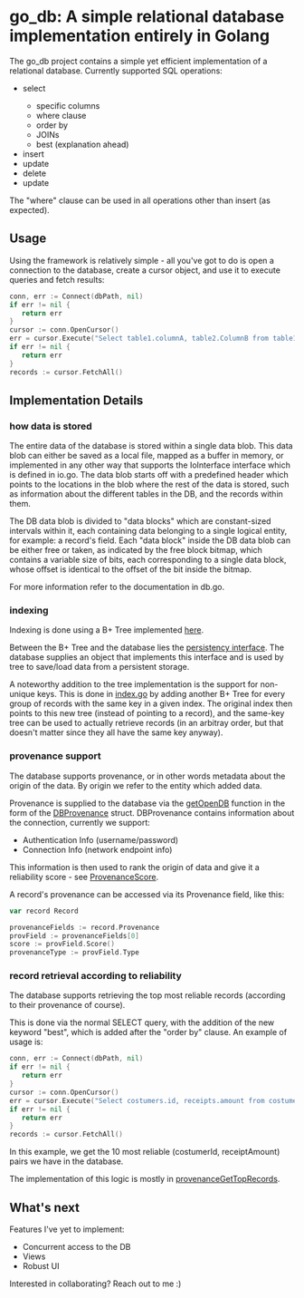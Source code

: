 # go_db: A simple relational database implementation entirely in Golang #

The go_db project contains a simple yet efficient implementation of a relational database.
Currently supported SQL operations:
<ul>
  <li>select</li>
    <ul>
        <li> specific columns </li>
        <li> where clause </li>
        <li> order by </li>
        <li> JOINs </li>
        <li> best (explanation ahead) </li>
    </ul>
  <li>insert</li>
  <li>update</li>
  <li>delete</li>
  <li>update</li>
</ul>

 The "where" clause can be used in all operations other than insert (as expected).

## Usage ##
Using the framework is relatively simple - all you've got to do is open a connection to the database, create a cursor object, and use it to execute queries and fetch results:

 ```go
conn, err := Connect(dbPath, nil)
if err != nil {
    return err
}
cursor := conn.OpenCursor()
err = cursor.Execute("Select table1.columnA, table2.ColumnB from table1 join table2 where table1.columnA = 5 order by table2.columnB")
if err != nil {
    return err
}
records := cursor.FetchAll()
```

 ## Implementation Details ##

 ### how data is stored ###

 The entire data of the database is stored within a single data blob.
 This data blob can either be saved as a local file, mapped as a buffer in memory, or implemented in any other way that supports the IoInterface interface which is defined in io.go.
 The data blob starts off with a predefined header which points to the locations in the blob where the rest of the data is stored, such as information about the different tables in the DB, and the records within them.

 The DB data blob is divided to "data blocks" which are constant-sized intervals within it, each containing data belonging to a single logical entity, for example: a record's field.
 Each "data block" inside the DB data blob can be either free or taken, as indicated by the free block bitmap, which contains a variable size of bits, each corresponding to a single data block, whose offset is identical to the offset of the bit inside the bitmap.

 For more information refer to the documentation in db.go.

 ### indexing ###
Indexing is done using a B+ Tree implemented [here](https://github.com/ronGeva/go_apps/tree/main/b_tree). 

Between the B+ Tree and the database lies the [persistency interface](https://github.com/ronGeva/go_apps/blob/main/b_tree/persistency.go#L10).
The database supplies an object that implements this interface and is used by tree to save/load data from a persistent storage.

A noteworthy addition to the tree implementation is the support for non-unique keys.
This is done in [index.go](index.go) by adding another B+ Tree for every group of records with the same key in a given index.
The original index then points to this new tree (instead of pointing to a record), and the same-key tree can be used
to actually retrieve records (in an arbitray order, but that doesn't matter since they all have the same key anyway).

### provenance support ###
The database supports provenance, or in other words metadata about the origin of the data.
By origin we refer to the entity which added data.

Provenance is supplied to the database via the [getOpenDB](db.go#L178) function in the form of the [DBProvenance](provenance.go#L417)
 struct.
DBProvenance contains information about the connection, currently we support:
<ul>
  <li>Authentication Info (username/password)</li>
  <li>Connection Info (network endpoint info)</li>
</ul>

This information is then used to rank the origin of data and give it a reliability score - see 
[ProvenanceScore](provenance.go#L13).

A record's provenance can be accessed via its Provenance field, like this:
 ```go
var record Record

provenanceFields := record.Provenance
provField := provenanceFields[0]
score := provField.Score()
provenanceType := provField.Type
```

### record retrieval according to reliability ###

The database supports retrieving the top most reliable records (according to their provenance of course).

This is done via the normal SELECT query, with the addition of the new keyword "best", which is added after the "order by" clause.
An example of usage is:
 ```go
conn, err := Connect(dbPath, nil)
if err != nil {
    return err
}
cursor := conn.OpenCursor()
err = cursor.Execute("Select costumers.id, receipts.amount from costumers join receipts where costumers.id = receipts.costumerId best 10")
if err != nil {
    return err
}
records := cursor.FetchAll()
```

In this example, we get the 10 most reliable (costumerId, receiptAmount) pairs we have in the database.

The implementation of this logic is mostly in [provenanceGetTopRecords](provenance_record_iterator.go#L417).


## What's next ##
 Features I've yet to implement:
 * Concurrent access to the DB
 * Views
 * Robust UI

 Interested in collaborating? Reach out to me :)